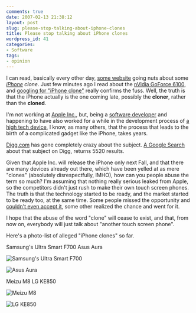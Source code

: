 ```yaml
---
comments: true
date: 2007-02-13 21:38:12
layout: post
slug: please-stop-talking-about-iphone-clones
title: Please stop talking about iPhone clones
wordpress_id: 41
categories:
- Software
tags:
- opinion
---
```


I can read, basically every other day, [some website](http://www.smh.com.au/news/phones--pdas/samsungs-iphone-lookalike/2007/02/10/1170524349842.html) going nuts about some _[iPhone](http://www.iovene.com/index.php?s=iphone) clone_. Just few minutes ago I read about the [nVidia GoForce 6100](http://www.engadget.com/2007/02/13/nvidias-goforce-6100-no-its-not-another-iphone-clone/), and [googling for "iPhone clone"](http://www.google.com/search?q=iPhone+clone&ie=utf-8&oe=utf-8&rls=Swiftfox:en-US:unofficial&client=firefox-a) really confirms the fuss. Well, the truth is that the iPhone actually is the one coming late, possibly the **cloner**, rather than the **cloned**.




I'm not working at [Apple Inc.](http://www.apple.com/), but, being a [software developer](/cv) and happening to have also worked for a while in the development process of [a high tech device](http://www.nseries.com/campaigns/n800/internet/), I know, as many others, that the process that leads to the birth of a complicated gadget like the iPhone, takes years.




[Digg.com](http://www.digg.com/) has gone completely crazy about the subject. [A Google Search](http://www.google.com/search?q=iphone+clone+site%3Adigg.com&ie=utf-8&oe=utf-8&rls=Swiftfox:en-US:unofficial&client=firefox-a) about that subject on Digg, returns 5520 results.




Given that Apple Inc. will release the iPhone only next Fall, and that there are many devices already out there, which have been yelled at as mere "clones" (absolutely disrespectfully, IMHO), how can you people abuse the term so much? I'm assuming that nothing really serious leaked from Apple, so the competitors didn't just rush to make their own touch screen phones. The truth is that the technology started to be ready, and the market started to be ready too, at the same time. Some people missed the opportunity and [couldn't even accept it](http://www.iovene.com/steve-ballmer-on-the-iphone-pathetic/), some other realized the chance and went for it.




I hope that the abuse of the word "clone" will cease to exist, and that, from now on, everybody will just talk about "another touch screen phone".





Here's a photo-list of alleged "iPhone clones" so far.








Samsung's Ultra Smart F700
Asus Aura





![Samsung's Ultra Smart F700 ](http://www.iovene.com/wp-content/uploads/2007/02/300_samsungiphone1.jpg)


![Asus Aura](http://www.iovene.com/wp-content/uploads/2007/02/11630_large.jpg)





Meizu M8
LG KE850





![Meizu M8](http://www.iovene.com/wp-content/uploads/2007/02/11524_large.jpg)


![LG KE850](http://www.iovene.com/wp-content/uploads/2007/02/ke8501190.jpg)




